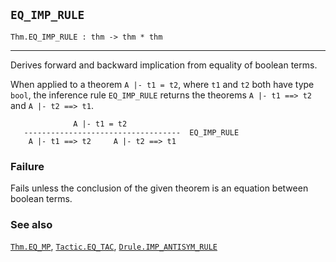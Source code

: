 ## `EQ_IMP_RULE`

``` hol4
Thm.EQ_IMP_RULE : thm -> thm * thm
```

------------------------------------------------------------------------

Derives forward and backward implication from equality of boolean terms.

When applied to a theorem `A |- t1 = t2`, where `t1` and `t2` both have
type `bool`, the inference rule `EQ_IMP_RULE` returns the theorems
`A |- t1 ==> t2` and `A |- t2 ==> t1`.

``` hol4
              A |- t1 = t2
   -----------------------------------  EQ_IMP_RULE
    A |- t1 ==> t2     A |- t2 ==> t1
```

### Failure

Fails unless the conclusion of the given theorem is an equation between
boolean terms.

### See also

[`Thm.EQ_MP`](#Thm.EQ_MP), [`Tactic.EQ_TAC`](#Tactic.EQ_TAC),
[`Drule.IMP_ANTISYM_RULE`](#Drule.IMP_ANTISYM_RULE)
